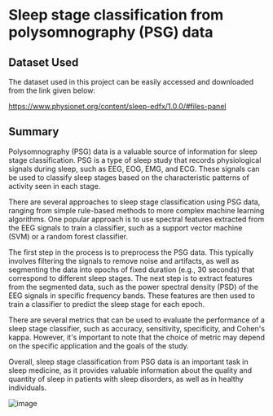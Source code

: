 
# Sleep stage classification from polysomnography (PSG) data




## Dataset Used

The dataset used in this project can be easily accessed and downloaded from the link given below:

https://www.physionet.org/content/sleep-edfx/1.0.0/#files-panel
##  Summary

Polysomnography (PSG) data is a valuable source of information for sleep stage classification. PSG is a type of sleep study that records physiological signals during sleep, such as EEG, EOG, EMG, and ECG. These signals can be used to classify sleep stages based on the characteristic patterns of activity seen in each stage.

There are several approaches to sleep stage classification using PSG data, ranging from simple rule-based methods to more complex machine learning algorithms. One popular approach is to use spectral features extracted from the EEG signals to train a classifier, such as a support vector machine (SVM) or a random forest classifier.

The first step in the process is to preprocess the PSG data. This typically involves filtering the signals to remove noise and artifacts, as well as segmenting the data into epochs of fixed duration (e.g., 30 seconds) that correspond to different sleep stages. The next step is to extract features from the segmented data, such as the power spectral density (PSD) of the EEG signals in specific frequency bands. These features are then used to train a classifier to predict the sleep stage for each epoch.

There are several metrics that can be used to evaluate the performance of a sleep stage classifier, such as accuracy, sensitivity, specificity, and Cohen's kappa. However, it's important to note that the choice of metric may depend on the specific application and the goals of the study.

Overall, sleep stage classification from PSG data is an important task in sleep medicine, as it provides valuable information about the quality and quantity of sleep in patients with sleep disorders, as well as in healthy individuals.




![image](https://user-images.githubusercontent.com/72307203/235562848-31f273eb-c176-4c12-a142-74703aba6f6a.png)






